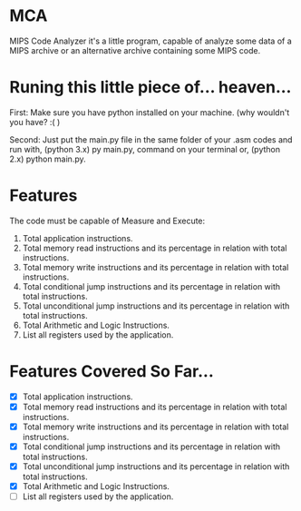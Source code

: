 # MCA

MIPS Code Analyzer it's a little program, capable of analyze some data of a MIPS archive or an alternative archive containing some MIPS code.

# Runing this little piece of... heaven...

First: Make sure you have python installed on your machine. (why wouldn't you have? :( )

Second: Just put the main.py file in the same folder of your .asm codes and run with, (python 3.x) py main.py, command on your terminal or, (python 2.x) python main.py.

# Features

The code must be capable of Measure and Execute:

1. Total application instructions. 
2. Total memory read instructions and its percentage in relation with total instructions.
3. Total memory write instructions and its percentage in relation with total instructions.
4. Total conditional jump instructions and its percentage in relation with total instructions.
5. Total unconditional jump instructions and its percentage in relation with total instructions.
6. Total Arithmetic and Logic Instructions.
7. List all registers used by the application.

# Features Covered So Far...
- [x] Total application instructions.
- [x] Total memory read instructions and its percentage in relation with total instructions.
- [x] Total memory write instructions and its percentage in relation with total instructions.
- [x] Total conditional jump instructions and its percentage in relation with total instructions.
- [x] Total unconditional jump instructions and its percentage in relation with total instructions.
- [x] Total Arithmetic and Logic Instructions.
- [ ] List all registers used by the application.
